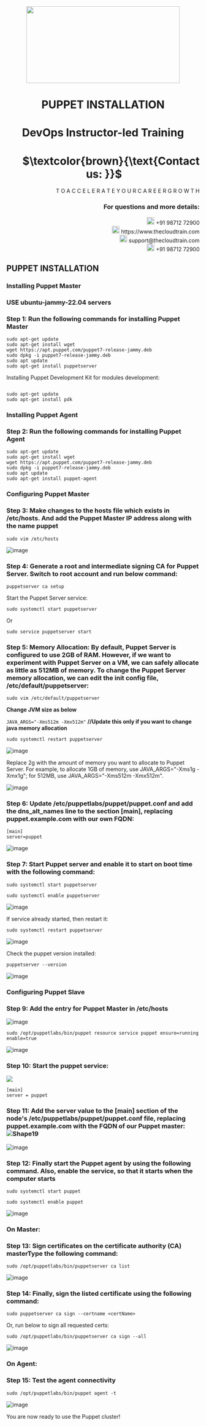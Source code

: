 <div align="center">
<img src=https://static.wixstatic.com/media/1c706c_a5df0ad56f894928bf858a74ba744b32~mv2.png/v1/fit/w_2500,h_1330,al_c/1c706c_a5df0ad56f894928bf858a74ba744b32~mv2.png width="400" height="200">
 </div>

# <div align="center"> PUPPET INSTALLATION </p>

# <div align="center"> DevOps Instructor-led Training </div>

# <div align="right"> $`\textcolor{brown}{\text{Contact us: }}`$  &emsp;&emsp;&emsp;&emsp;&emsp;&emsp;&emsp; </div>

<div align="right"> T O A C C E L E R A T E Y O U R C A R E E R G R O W T H </div>

### <div align="right"> For questions and more details: </div>

<div align="right"> <img src=https://w7.pngwing.com/pngs/759/922/png-transparent-telephone-logo-iphone-telephone-call-smartphone-phone-electronics-text-trademark-thumbnail.png width="20" height="20"> +91 98712 72900 </div>

<div align="right"> <img src=https://pbs.twimg.com/profile_images/1450734615946219520/jmBHQRRa_400x400.jpg width="20" height="20"> https://www.thecloudtrain.com </div>

<div align="right"> <img src=https://icons.iconarchive.com/icons/martz90/circle/512/email-icon.png width="20" height="20"> support@thecloudtrain.com </div>

<div align="right"> <img src=https://png.pngtree.com/png-vector/20221018/ourmid/pngtree-whatsapp-icon-png-image_6315990.png width="20" height="20"> +91 98712 72900 </div>

## PUPPET INSTALLATION

### Installing Puppet Master

### USE ubuntu-jammy-22.04 servers

### Step 1: Run the following commands for installing Puppet Master

```
sudo apt-get update
sudo apt-get install wget
wget https://apt.puppet.com/puppet7-release-jammy.deb
sudo dpkg -i puppet7-release-jammy.deb
sudo apt update
sudo apt-get install puppetserver
```

Installing Puppet Development Kit for modules development:

```

sudo apt-get update
sudo apt-get install pdk
```

### Installing Puppet Agent

### Step 2: Run the following commands for installing Puppet Agent

```
sudo apt-get update
sudo apt-get install wget
wget https://apt.puppet.com/puppet7-release-jammy.deb
sudo dpkg -i puppet7-release-jammy.deb
sudo apt update
sudo apt-get install puppet-agent
```

### Configuring Puppet Master

### Step 3: Make changes to the hosts file which exists in /etc/hosts. And add the Puppet Master IP address along with the name **puppet**

`sudo vim /etc/hosts`

![image](https://user-images.githubusercontent.com/37858762/235773037-64757233-52f4-4769-9517-8e951babcbc9.png)

### Step 4: Generate a root and intermediate signing CA for Puppet Server. Switch to **root** account and run below command:

`puppetserver ca setup`

Start the Puppet Server service:

`sudo systemctl start puppetserver`

Or

`sudo service puppetserver start`

### Step 5: Memory Allocation: By default, Puppet Server is configured to use 2GB of RAM. However, if we want to experiment with Puppet Server on a VM, we can safely allocate as little as 512MB of memory. To change the Puppet Server memory allocation, we can edit the init config file, /etc/default/puppetserver:

`sudo vim /etc/default/puppetserver`

**Change JVM size as below**

`JAVA_ARGS="-Xms512m -Xmx512m"` **//Update this only if you want to change java memory allocation**

`sudo systemctl restart puppetserver`

![image](https://user-images.githubusercontent.com/37858762/235773266-a471818f-e5c2-4283-a184-ca52a3d04c4f.png)

Replace 2g with the amount of memory you want to allocate to Puppet Server. For example, to allocate 1GB of memory, use JAVA\_ARGS="-Xms1g -Xmx1g"; for 512MB, use JAVA\_ARGS="-Xms512m -Xmx512m".

![image](https://user-images.githubusercontent.com/37858762/235773356-24f265f6-edc2-4adb-8b39-aafad4cc8fba.png)

### Step 6: Update /etc/puppetlabs/puppet/puppet.conf and add the dns_alt_names line to the section [main], replacing puppet.example.com with our own FQDN:

```
[main]
server=puppet
```

![image](https://user-images.githubusercontent.com/37858762/235773373-69db21d5-60f4-4b2a-a153-55a8817bff54.png)

### Step 7: Start Puppet server and enable it to start on boot time with the following command:

`sudo systemctl start puppetserver`

`sudo systemctl enable puppetserver`

![image](https://user-images.githubusercontent.com/37858762/235773396-049f4f6b-8f4c-468a-b1df-6ae87f3ca521.png)

If service already started, then restart it:

`sudo systemctl restart puppetserver`

![image](https://user-images.githubusercontent.com/37858762/235773522-e581cad8-6839-480d-aca7-76a5981aa1da.png)

Check the puppet version installed:

`puppetserver --version`

![image](https://user-images.githubusercontent.com/37858762/235773560-8f7f423c-a9d5-473c-be02-205741207170.png)

### Configuring Puppet Slave

### Step 9: Add the entry for Puppet Master in /etc/hosts

![image](https://user-images.githubusercontent.com/37858762/235773591-92199f6f-a60c-4d9b-bad8-9cb0afe85098.png)

`sudo /opt/puppetlabs/bin/puppet resource service puppet ensure=running enable=true`

![image](https://user-images.githubusercontent.com/37858762/235773652-a1cf2e87-7a6e-4f7e-af71-9030555c3779.png)

### Step 10: Start the puppet service: 

![](RackMultipart20230502-1-rwf2wg_html_e5a3510792b8b01a.png)

```
[main]
server = puppet
```

### Step 11: Add the server value to the [main] section of the node's /etc/puppetlabs/puppet/puppet.conf file, replacing puppet.example.com with the FQDN of our Puppet master: ![Shape19](RackMultipart20230502-1-rwf2wg_html_ad5fada4d777a516.gif)

![image](https://user-images.githubusercontent.com/37858762/235773737-2043ccc9-bad4-4828-b3dd-6ac8285fa1fe.png)

### Step 12: Finally start the Puppet agent by using the following command. Also, enable the service, so that it starts when the computer starts

`sudo systemctl start puppet`

`sudo systemctl enable puppet`

![image](https://user-images.githubusercontent.com/37858762/235773772-b1b003b3-7205-4490-8d16-fc76b5071563.png)

### On Master:

### Step 13: Sign certificates on the certificate authority (CA) masterType the following command:

`sudo /opt/puppetlabs/bin/puppetserver ca list`

![image](https://user-images.githubusercontent.com/37858762/235773818-9d8b5dc1-adae-4d43-b4d1-2bb9c896f4f5.png)

### Step 14: Finally, sign the listed certificate using the following command:

`sudo puppetserver ca sign --certname <certName>`

Or, run below to sign all requested certs:

`sudo /opt/puppetlabs/bin/puppetserver ca sign --all`

![image](https://user-images.githubusercontent.com/37858762/235773838-8aef9aa6-60da-4e9a-b949-a2eaf5da408a.png)

### On Agent:

### Step 15: Test the agent connectivity

`sudo /opt/puppetlabs/bin/puppet agent -t`

![image](https://user-images.githubusercontent.com/37858762/235773855-9f0431bc-c81b-4170-ae6f-9f3a3e7ac2da.png)

You are now ready to use the Puppet cluster!
